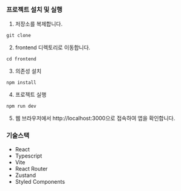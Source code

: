 ### 프로젝트 설치 및 실행

1. 저장소를 복제합니다.
```
git clone
```

2. frontend 디렉토리로 이동합니다.
```
cd frontend
```

3. 의존성 설치
```
npm install
```

4. 프로젝트 실행
```
npm run dev
```

5. 웹 브라우저에서 http://localhost:3000으로 접속하여 앱을 확인합니다.

### 기술스택
- React
- Typescript
- Vite
- React Router
- Zustand
- Styled Components


